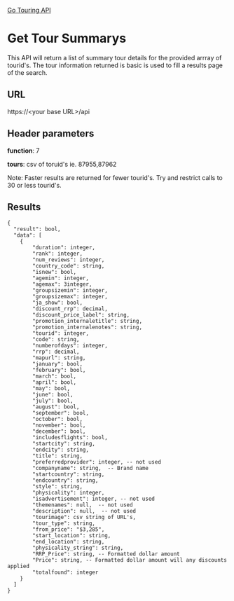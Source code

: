 [Go Touring API](GoTouringAPI.md)

# Get Tour Summarys
This API will return a list of summary tour details for the provided arrray of tourid's.   The tour information returned is basic is used to fill a results page of the search.


## URL
https://\<your base URL\>/api

## Header parameters
**function**: 7

**tours**: csv of toruid's ie. 87955,87962

Note:  Faster results are returned for fewer tourid's.  Try and restrict calls to 30 or less tourid's.

## Results 
```
{
  "result": bool, 
  "data": [
    {
		"duration": integer,
		"rank": integer,
		"num_reviews": integer,
		"country_code": string,
		"isnew": bool,
		"agemin": integer,
		"agemax": 3integer,
		"groupsizemin": integer,
		"groupsizemax": integer,
		"ja_show": bool,
		"discount_rrp": decimal,
		"discount_price_label": string,
		"promotion_internaletitle": string,
		"promotion_internalenotes": string,
		"tourid": integer,
		"code": string,
		"numberofdays": integer,
		"rrp": decimal,
		"mapurl": string,
		"january": bool,
		"february": bool,
		"march": bool,
		"april": bool,
		"may": bool,
		"june": bool,
		"july": bool,
		"august": bool,
		"september": bool,
		"october": bool,
		"november": bool,
		"december": bool,
		"includesflights": bool,
		"startcity": string,
		"endcity": string,
		"title": string,
		"preferredprovider": integer, -- not used
		"companyname": string,  -- Brand name
		"startcountry": string,
		"endcountry": string,
		"style": string,
		"physicality": integer,
		"isadvertisement": integer, -- not used
		"themenames": null,  -- not used
		"description": null,  -- not used
		"tourimage": csv string of URL's,
		"tour_type": string,
		"from_price": "$3,285",
		"start_location": string,
		"end_location": string,
		"physicality_string": string,
		"RRP_Price": string, -- Formatted dollar amount
		"Price": string, -- Formatted dollar amount will any discounts applied
		"totalfound": integer
	}
  ]
}
```

